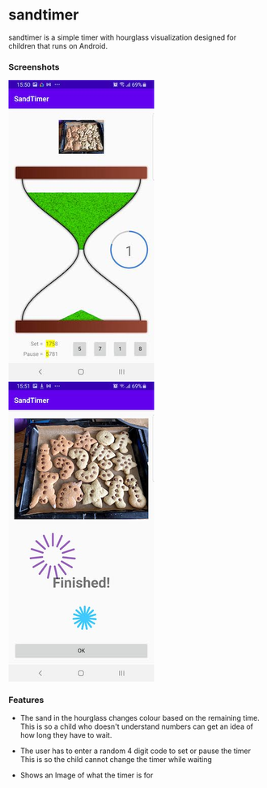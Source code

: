 # sandtimer

sandtimer is a simple timer with hourglass visualization designed for children that runs on Android.

### Screenshots

![image1](https://raw.githubusercontent.com/kalantary/sandtimer/master/screenshots/Screenshot1.jpg)
![image2](https://raw.githubusercontent.com/kalantary/sandtimer/master/screenshots/Screenshot2.jpg)

### Features

- The sand in the hourglass changes colour based on the remaining time.
This is so a child who doesn't understand numbers can get an idea of how long they have to wait.

- The user has to enter a random 4 digit code to set or pause the timer
This is so the child cannot change the timer while waiting

- Shows an Image of what the timer is for
